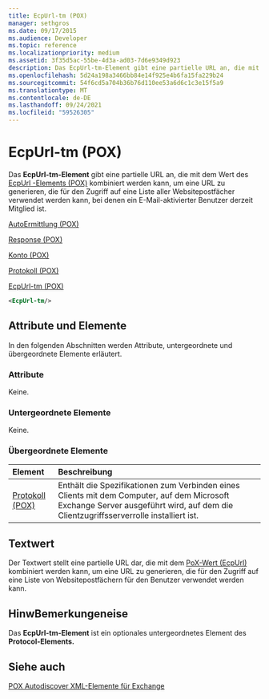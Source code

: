 ```yaml
---
title: EcpUrl-tm (POX)
manager: sethgros
ms.date: 09/17/2015
ms.audience: Developer
ms.topic: reference
ms.localizationpriority: medium
ms.assetid: 3f35d5ac-55be-4d3a-ad03-7d6e9349d923
description: Das EcpUrl-tm-Element gibt eine partielle URL an, die mit dem Wert des EcpUrl -Elements (POX) kombiniert werden kann, um eine URL zu generieren, die für den Zugriff auf eine Liste aller Websitepostfächer verwendet werden kann, bei denen ein E-Mail-aktivierter Benutzer derzeit Mitglied ist.
ms.openlocfilehash: 5d24a198a3466bb84e14f925e4b6fa15fa229b24
ms.sourcegitcommit: 54f6cd5a704b36b76d110ee53a6d6c1c3e15f5a9
ms.translationtype: MT
ms.contentlocale: de-DE
ms.lasthandoff: 09/24/2021
ms.locfileid: "59526305"
---
```

# <a name="ecpurl-tm-pox"></a>EcpUrl-tm (POX)

Das **EcpUrl-tm-Element** gibt eine partielle URL an, die mit dem Wert des [EcpUrl -Elements (POX)](ecpurl-pox.md) kombiniert werden kann, um eine URL zu generieren, die für den Zugriff auf eine Liste aller Websitepostfächer verwendet werden kann, bei denen ein E-Mail-aktivierter Benutzer derzeit Mitglied ist. 
  
[AutoErmittlung (POX)](autodiscover-pox.md)
  
[Response (POX)](response-pox.md)
  
[Konto (POX)](account-pox.md)
  
[Protokoll (POX)](protocol-pox.md)
  
[EcpUrl-tm (POX)](ecpurl-tm-pox.md)
  
```XML
<EcpUrl-tm/>
```

## <a name="attributes-and-elements"></a>Attribute und Elemente

In den folgenden Abschnitten werden Attribute, untergeordnete und übergeordnete Elemente erläutert.
  
### <a name="attributes"></a>Attribute

Keine.
  
### <a name="child-elements"></a>Untergeordnete Elemente

Keine.
  
### <a name="parent-elements"></a>Übergeordnete Elemente

|**Element**|**Beschreibung**|
|:-----|:-----|
|[Protokoll (POX)](protocol-pox.md) <br/> |Enthält die Spezifikationen zum Verbinden eines Clients mit dem Computer, auf dem Microsoft Exchange Server ausgeführt wird, auf dem die Clientzugriffsserverrolle installiert ist.  <br/> |
   
## <a name="text-value"></a>Textwert

Der Textwert stellt eine partielle URL dar, die mit dem [PoX-Wert (EcpUrl)](ecpurl-pox.md) kombiniert werden kann, um eine URL zu generieren, die für den Zugriff auf eine Liste von Websitepostfächern für den Benutzer verwendet werden kann. 
  
## <a name="remarks"></a>HinwBemerkungeneise

Das **EcpUrl-tm-Element** ist ein optionales untergeordnetes Element des **Protocol-Elements.** 
  
## <a name="see-also"></a>Siehe auch



[POX Autodiscover XML-Elemente für Exchange](pox-autodiscover-xml-elements-for-exchange.md)

